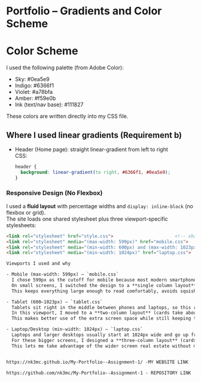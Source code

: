 # Portfolio – Gradients and Color Scheme

# Color Scheme 
I used the following palette (from Adobe Color):
- Sky: #0ea5e9
- Indigo: #6366f1
- Violet: #a78bfa
- Amber: #f59e0b
- Ink (text/nav base): #111827

These colors are written directly into my CSS file.

## Where I used linear gradients (Requirement b)
- Header (Home page): straight linear-gradient from left to right  
  CSS: 
  ```css
  header {
    background: linear-gradient(to right, #6366f1, #0ea5e9);
  }

### Responsive Design (No Flexbox)
I used a **fluid layout** with percentage widths and `display: inline-block` (no flexbox or grid).  
The site loads one shared stylesheet plus three viewport-specific stylesheets:

```html
<link rel="stylesheet" href="style.css">                       <!-- shared -->
<link rel="stylesheet" media="(max-width: 599px)" href="mobile.css">
<link rel="stylesheet" media="(min-width: 600px) and (max-width: 1023px)" href="tablet.css">
<link rel="stylesheet" media="(min-width: 1024px)" href="laptop.css">

Viewports I used and why 

- Mobile (max-width: 599px) — `mobile.css`
  I chose 599px as the cutoff for mobile because most modern smartphones fit under this width.  
  On small screens, I switched the design to a **single column layout** (project cards stretch to about 98% of the screen).  
  This keeps everything large enough to read comfortably, avoids squishing content together, and prevents the need for annoying horizontal scrolling.

- Tablet (600–1023px) — `tablet.css`
  Tablets sit right in the middle between phones and laptops, so this range made sense for them.  
  In this viewport, I moved to a **two-column layout** (cards take about 48% width each).  
  This makes better use of the extra screen space while still keeping text lines at a readable length so users don’t have to scan too far across the screen.

- Laptop/Desktop (min-width: 1024px) — `laptop.css`
  Laptops and larger desktops usually start at 1024px wide and go up from there.  
  For these bigger screens, I designed a **three-column layout** (cards are around 31% wide each).  
  This lets me take advantage of the wider screen real estate without making paragraphs stretch too wide, which helps keep the reading experience comfortable.


https://nk3mc.github.io/My-Portfolio--Assignment-1/ -MY WEBSITE LINK

https://github.com/nk3mc/My-Portfolio--Assignment-1 - REPOSITORY LINK



